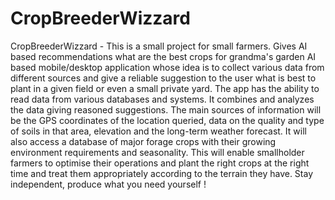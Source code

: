 # CropBreederWizzard
CropBreederWizzard - This is a small project for small farmers. Gives AI based recommendations what are the best crops for grandma's garden
AI based mobile/desktop application whose idea is to collect various data from different sources and give a reliable suggestion to the user what is best to plant in a given field or even a small private yard.
The app has the ability to read data from various databases and systems. 
It combines and analyzes the data giving reasoned suggestions. 
The main sources of information will be the GPS coordinates of the location queried, data on the quality and type of soils in that area, elevation and the long-term weather forecast. 
It will also access a database of major forage crops with their growing environment requirements and seasonality. 
This will enable smallholder farmers to optimise their operations and plant the right crops at the right time and treat them appropriately according to the terrain they have.
Stay independent, produce what you need yourself !

